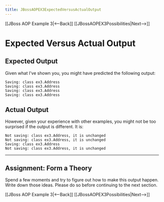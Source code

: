 ```yaml
---
title: JBossAOPEX3ExpectedVersusActualOutput
---
```

[[JBoss AOP Example 3|<--Back]] [[JBossAOPEX3Possibilities|Next-->]]

# Expected Versus Actual Output
## Expected Output
Given what I've shown you, you might have predicted the following output:
```
Saving: class ex3.Address
Saving: class ex3.Address
Saving: class ex3.Address
Saving: class ex3.Address
```
## Actual Output
However, given your experience with other examples, you might not be too surprised if the output is different. It is:
```
Not saving: class ex3.Address, it is unchanged
Not saving: class ex3.Address, it is unchanged
Saving: class ex3.Address
Not saving: class ex3.Address, it is unchanged
```
----
## Assignment: Form a Theory
Spend a few moments and try to figure out how to make this output happen. Write down those ideas. Please do so before continuing to the next section.

[[JBoss AOP Example 3|<--Back]] [[JBossAOPEX3Possibilities|Next-->]]